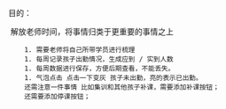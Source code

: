 目的：

​		解放老师时间，将事情归类于更重要的事情之上

		1. 需要老师将自己所带学员进行梳理
		1. 每周记录孩子出勤情况，生成应到 / 实到人数
		1. 每周数据进行保存，方便后期查看，不能丢失。
		1. 气泡点击 点击一下变灰 孩子未出勤，亮的表示已出勤。
		还需注意一件事情 比如集训和其他孩子补课，需要添加补课按钮；
		还需要添加停课按钮；